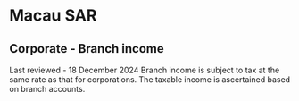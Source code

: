 # Macau SAR
## Corporate - Branch income
Last reviewed - 18 December 2024
Branch income is subject to tax at the same rate as that for corporations. The taxable income is ascertained based on branch accounts.

